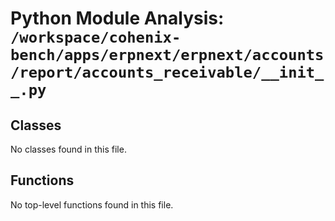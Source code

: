# Python Module Analysis: `/workspace/cohenix-bench/apps/erpnext/erpnext/accounts/report/accounts_receivable/__init__.py`

## Classes

No classes found in this file.


## Functions

No top-level functions found in this file.
